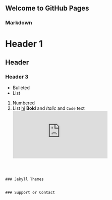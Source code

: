 ## Welcome to GitHub Pages


### Markdown



# Header 1

## Header

### Header 3

- Bulleted
- List

1. Numbered
2. List
[hi](.\hello.html)
**Bold** and _Italic_ and `Code` text
![](https://pgw.udn.com.tw/gw/photo.php?u=https://uc.udn.com.tw/photo/2020/05/28/realtime/7946248.jpg&x=0&y=0&sw=0&sh=0&sl=W&fw=800&exp=3600&w=930)

```



### Jekyll Themes


### Support or Contact


